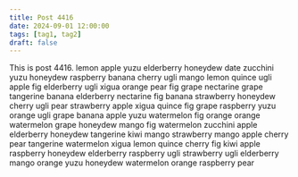 ```yaml
---
title: Post 4416
date: 2024-09-01 12:00:00
tags: [tag1, tag2]
draft: false
---
```

This is post 4416.
lemon
apple
yuzu
elderberry
honeydew
date
zucchini
yuzu
honeydew
raspberry
banana
cherry
ugli
mango
lemon
quince
ugli
apple
fig
elderberry
ugli
xigua
orange
pear
fig
grape
nectarine
grape
tangerine
banana
elderberry
nectarine
fig
banana
strawberry
honeydew
cherry
ugli
pear
strawberry
apple
xigua
quince
fig
grape
raspberry
yuzu
orange
ugli
grape
banana
apple
yuzu
watermelon
fig
orange
orange
watermelon
grape
honeydew
mango
fig
watermelon
zucchini
apple
elderberry
honeydew
tangerine
kiwi
mango
strawberry
mango
apple
cherry
pear
tangerine
watermelon
xigua
lemon
quince
cherry
fig
kiwi
apple
raspberry
honeydew
elderberry
raspberry
ugli
strawberry
ugli
elderberry
mango
orange
yuzu
honeydew
watermelon
orange
raspberry
pear

